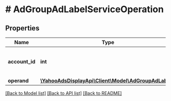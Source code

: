 # # AdGroupAdLabelServiceOperation

## Properties

Name | Type | Description | Notes
------------ | ------------- | ------------- | -------------
**account_id** | **int** | &lt;div lang&#x3D;\&quot;ja\&quot;&gt;アカウントID&lt;/div&gt; &lt;div lang&#x3D;\&quot;en\&quot;&gt;Account ID&lt;/div&gt; |
**operand** | [**\YahooAdsDisplayApi\Client\Model\AdGroupAdLabel[]**](AdGroupAdLabel.md) |  |

[[Back to Model list]](../../README.md#models) [[Back to API list]](../../README.md#endpoints) [[Back to README]](../../README.md)
